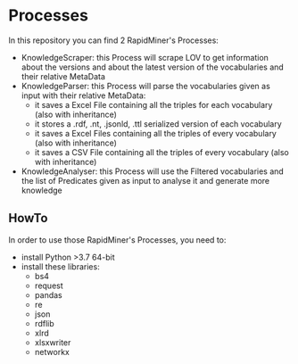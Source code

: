 # Processes
In this repository you can find 2 RapidMiner's Processes:
 - KnowledgeScraper: this Process will scrape LOV to get information about the versions and about the latest version of the vocabularies and their relative MetaData
 - KnowledgeParser: this Process will parse the vocabularies given as input with their relative MetaData:
    - it saves a Excel File containing all the triples for each vocabulary (also with inheritance)
    - it stores a .rdf, .nt, .jsonld, .ttl serialized version of each vocabulary
    - it saves a Excel Files containing all the triples of every vocabulary (also with inheritance)
    - it saves a CSV File containing all the triples of every vocabulary (also with inheritance)
 - KnowledgeAnalyser: this Process will use the Filtered vocabularies and the list of Predicates given as input to analyse it and generate more knowledge

## HowTo
In order to use those RapidMiner's Processes, you need to:
 - install Python >3.7 64-bit
 - install these libraries:
    - bs4
    - request
    - pandas
    - re
    - json
    - rdflib
    - xlrd
    - xlsxwriter
    - networkx